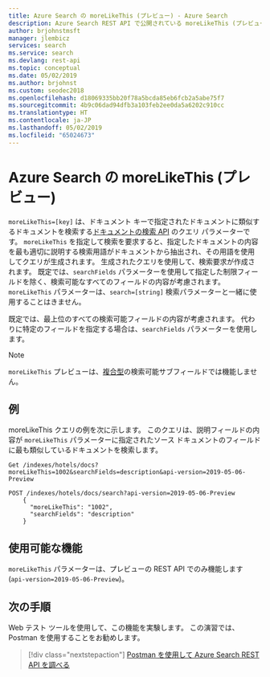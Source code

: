 ```yaml
---
title: Azure Search の moreLikeThis (プレビュー) - Azure Search
description: Azure Search REST API で公開されている moreLikeThis (プレビュー) 機能の暫定版ドキュメント。
author: brjohnstmsft
manager: jlembicz
services: search
ms.service: search
ms.devlang: rest-api
ms.topic: conceptual
ms.date: 05/02/2019
ms.author: brjohnst
ms.custom: seodec2018
ms.openlocfilehash: d18069335bb20f78a5bcda85eb6fcb2a5abe75f7
ms.sourcegitcommit: 4b9c06dad94dfb3a103feb2ee0da5a6202c910cc
ms.translationtype: HT
ms.contentlocale: ja-JP
ms.lasthandoff: 05/02/2019
ms.locfileid: "65024673"
---
```

# <a name="morelikethis-in-azure-search-preview"></a>Azure Search の moreLikeThis (プレビュー)

`moreLikeThis=[key]` は、ドキュメント キーで指定されたドキュメントに類似するドキュメントを検索する[ドキュメントの検索 API](https://docs.microsoft.com/rest/api/searchservice/search-documents) のクエリ パラメーターです。 `moreLikeThis` を指定して検索を要求すると、指定したドキュメントの内容を最も適切に説明する検索用語がドキュメントから抽出され、その用語を使用してクエリが生成されます。 生成されたクエリを使用して、検索要求が作成されます。 既定では、`searchFields` パラメーターを使用して指定した制限フィールドを除く、検索可能なすべてのフィールドの内容が考慮されます。 `moreLikeThis` パラメーターは、`search=[string]` 検索パラメーターと一緒に使用することはきません。

既定では、最上位のすべての検索可能フィールドの内容が考慮されます。 代わりに特定のフィールドを指定する場合は、`searchFields` パラメーターを使用します。 

> [!NOTE]
> `moreLikeThis` プレビューは、[複合型](search-howto-complex-data-types.md)の検索可能サブフィールドでは機能しません。

## <a name="examples"></a>例 

moreLikeThis クエリの例を次に示します。 このクエリは、説明フィールドの内容が `moreLikeThis` パラメーターに指定されたソース ドキュメントのフィールドに最も類似しているドキュメントを検索します。

```
Get /indexes/hotels/docs?moreLikeThis=1002&searchFields=description&api-version=2019-05-06-Preview
```

```
POST /indexes/hotels/docs/search?api-version=2019-05-06-Preview
    {
      "moreLikeThis": "1002",
      "searchFields": "description"
    }
```

## <a name="feature-availability"></a>使用可能な機能

`moreLikeThis` パラメーターは、プレビューの REST API でのみ機能します (`api-version=2019-05-06-Preview`)。

## <a name="next-steps"></a>次の手順

Web テスト ツールを使用して、この機能を実験します。  この演習では、Postman を使用することをお勧めします。

> [!div class="nextstepaction"]
> [Postman を使用して Azure Search REST API を調べる](search-fiddler.md)